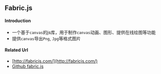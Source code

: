 ## Fabric.js

#### Introduction
* 一个基于`canvas`的js库，用于制作`canvas`动画、图形、提供在线绘图等功能
* 提供`canvas`导出`Png`, `Jpg`等格式图片


#### Related Url
* [http://fabricjs.com/](http://fabricjs.com/)
* [Github fabric.js](https://github.com/fabricjs/fabric.js)

